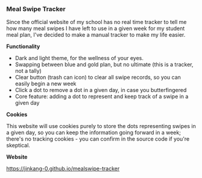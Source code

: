 ### Meal Swipe Tracker

Since the official website of my school has no real time tracker to tell me how many meal swipes I have left to use in a given week for my student meal plan, I've decided to make a manual tracker to make my life easier.


**Functionality**
- Dark and light theme, for the wellness of your eyes.
- Swapping between blue and gold plan, but no ultimate (this is a tracker, not a tally)
- Clear button (trash can icon) to clear all swipe records, so you can easily begin a new week
- Click a dot to remove a dot in a given day, in case you butterfingered
- Core feature: adding a dot to represent and keep track of a swipe in a given day


**Cookies**

This website will use cookies purely to store the dots representing swipes in a given day, so you can keep the information going forward in a week; there's no tracking cookies - you can confirm in the source code if you're skeptical.


**Website**

https://jinkang-0.github.io/mealswipe-tracker

